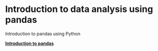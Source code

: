 # Introduction to data analysis using pandas
Introduction to  pandas using  Python

__[Introduction to pandas ](https://github.com/jamo254/intro_to_pandas/blob/dev/intro1.ipynb)__

